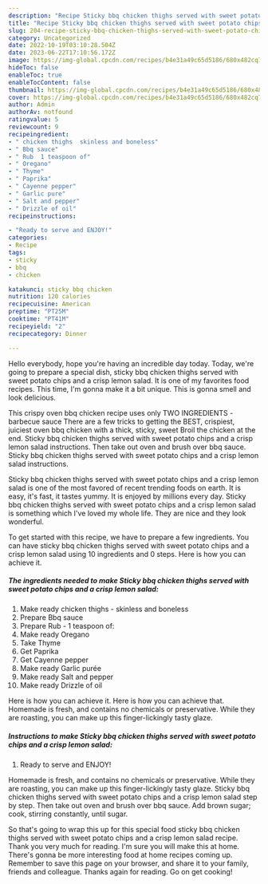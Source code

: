 ```yaml
---
description: "Recipe Sticky bbq chicken thighs served with sweet potato chips and a crisp lemon salad yang Delicious"
title: "Recipe Sticky bbq chicken thighs served with sweet potato chips and a crisp lemon salad yang Delicious"
slug: 204-recipe-sticky-bbq-chicken-thighs-served-with-sweet-potato-chips-and-a-crisp-lemon-salad-yang-delicious
category: Uncategorized
date: 2022-10-19T03:10:28.504Z
date: 2023-06-22T17:10:56.172Z
image: https://img-global.cpcdn.com/recipes/b4e31a49c65d5186/680x482cq70/sticky-bbq-chicken-thighs-served-with-sweet-potato-chips-and-a-crisp-lemon-salad-recipe-main-photo.jpg
hideToc: false
enableToc: true
enableTocContent: false
thumbnail: https://img-global.cpcdn.com/recipes/b4e31a49c65d5186/680x482cq70/sticky-bbq-chicken-thighs-served-with-sweet-potato-chips-and-a-crisp-lemon-salad-recipe-main-photo.jpg
cover: https://img-global.cpcdn.com/recipes/b4e31a49c65d5186/680x482cq70/sticky-bbq-chicken-thighs-served-with-sweet-potato-chips-and-a-crisp-lemon-salad-recipe-main-photo.jpg
author: Admin
authorAv: notfound
ratingvalue: 5
reviewcount: 9
recipeingredient:
- " chicken thighs  skinless and boneless"
- " Bbq sauce"
- " Rub  1 teaspoon of"
- " Oregano"
- " Thyme"
- " Paprika"
- " Cayenne pepper"
- " Garlic pure"
- " Salt and pepper"
- " Drizzle of oil"
recipeinstructions:

- "Ready to serve and ENJOY!"
categories:
- Recipe
tags:
- sticky
- bbq
- chicken

katakunci: sticky bbq chicken 
nutrition: 120 calories
recipecuisine: American
preptime: "PT25M"
cooktime: "PT41M"
recipeyield: "2"
recipecategory: Dinner

---
```



Hello everybody, hope you're having an incredible day today. Today, we're going to prepare a special dish, sticky bbq chicken thighs served with sweet potato chips and a crisp lemon salad. It is one of my favorites food recipes. This time, I'm gonna make it a bit unique. This is gonna smell and look delicious.

This crispy oven bbq chicken recipe uses only TWO INGREDIENTS - barbecue sauce There are a few tricks to getting the BEST, crispiest, juiciest oven bbq chicken with a thick, sticky, sweet Broil the chicken at the end. Sticky bbq chicken thighs served with sweet potato chips and a crisp lemon salad instructions. Then take out oven and brush over bbq sauce. Sticky bbq chicken thighs served with sweet potato chips and a crisp lemon salad instructions.

Sticky bbq chicken thighs served with sweet potato chips and a crisp lemon salad is one of the most favored of recent trending foods on earth. It is easy, it's fast, it tastes yummy. It is enjoyed by millions every day. Sticky bbq chicken thighs served with sweet potato chips and a crisp lemon salad is something which I've loved my whole life. They are nice and they look wonderful.


To get started with this recipe, we have to prepare a few ingredients. You can have sticky bbq chicken thighs served with sweet potato chips and a crisp lemon salad using 10 ingredients and 0 steps. Here is how you can achieve it.

<!--inarticleads1-->

##### The ingredients needed to make Sticky bbq chicken thighs served with sweet potato chips and a crisp lemon salad:

1. Make ready  chicken thighs - skinless and boneless
1. Prepare  Bbq sauce
1. Prepare  Rub - 1 teaspoon of:
1. Make ready  Oregano
1. Take  Thyme
1. Get  Paprika
1. Get  Cayenne pepper
1. Make ready  Garlic purée
1. Make ready  Salt and pepper
1. Make ready  Drizzle of oil


Here is how you can achieve it. Here is how you can achieve that. Homemade is fresh, and contains no chemicals or preservative. While they are roasting, you can make up this finger-lickingly tasty glaze. 

<!--inarticleads2-->

##### Instructions to make Sticky bbq chicken thighs served with sweet potato chips and a crisp lemon salad:


1. Ready to serve and ENJOY!

Homemade is fresh, and contains no chemicals or preservative. While they are roasting, you can make up this finger-lickingly tasty glaze. Sticky bbq chicken thighs served with sweet potato chips and a crisp lemon salad step by step. Then take out oven and brush over bbq sauce. Add brown sugar; cook, stirring constantly, until sugar. 

So that's going to wrap this up for this special food sticky bbq chicken thighs served with sweet potato chips and a crisp lemon salad recipe. Thank you very much for reading. I'm sure you will make this at home. There's gonna be more interesting food at home recipes coming up. Remember to save this page on your browser, and share it to your family, friends and colleague. Thanks again for reading. Go on get cooking!
